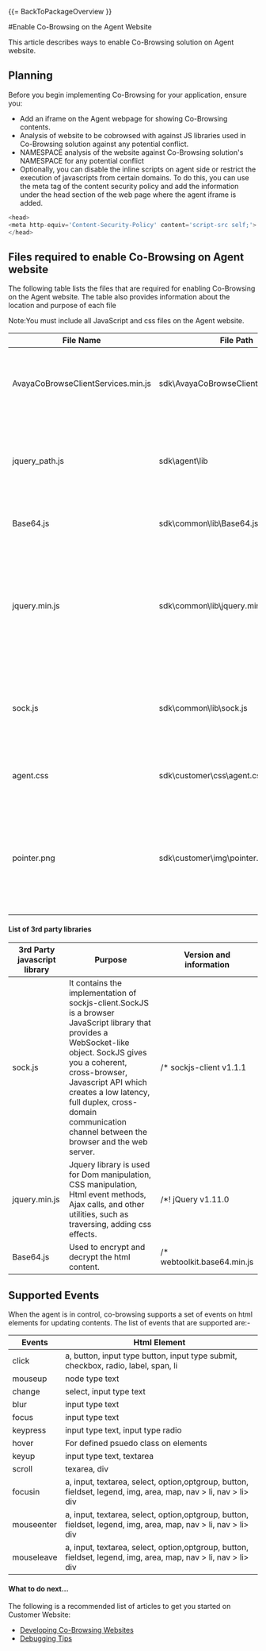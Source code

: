 {{= BackToPackageOverview }}

#Enable Co-Browsing on the Agent Website

This article describes ways to enable Co-Browsing solution on Agent website.

## Planning 

Before you begin implementing Co-Browsing for your application, ensure you:

* Add an iframe on the Agent webpage for showing Co-Browsing contents.
* Analysis of website to be cobrowsed with against JS libraries used in Co-Browsing solution against any potential conflict.
* NAMESPACE analysis of the website against Co-Browsing solution's NAMESPACE for any potential conflict
* Optionally, you can disable the inline scripts on agent side or restrict the execution of javascripts from certain domains. To do this, you can use the meta tag of the content security policy and add the information under the head section of the web page where the agent iframe is added.
```javascript
<head>
<meta http-equiv='Content-Security-Policy' content='script-src self;'>
</head>
```

## Files required to enable Co-Browsing on Agent website

The following table lists the files that are required for enabling Co-Browsing on the Agent website.
The table also provides information about the location and purpose of each file

<p class="av-note"><span>Note:</span>You must include all JavaScript and css files on the Agent website.</p>

| File Name                          | File Path                                                               | Purpose                                                                                                                                           | Comments                                                                                                                                                            |
|------------------------------------|-------------------------------------------------------------------------|---------------------------------------------------------------------------------------------------------------------------------------------------|---------------------------------------------------------------------------------------------------------------------------------------------------------------------|
| AvayaCoBrowseClientServices.min.js | sdk\AvayaCoBrowseClientServices.min.js                                  | Contains all the API interfaces and implementation.                                                                                               | You cannot change anything in this file. It violates the license agreement.                                                                                         |
| jquery_path.js                     | sdk\agent\lib                                                           | Used for manipulation of html element path. This file is consumed by Co-browsing Customer SDK.                                                    | This library is Avaya JavaScript library.Do not change any information in this file.                                                                                |
| Base64.js                          | sdk\common\lib\Base64.js                                                | Used to encrypt and decrypt the html content.                                                                                                     | This is a third party library.                                                                                                                                      |
| jquery.min.js                      | sdk\common\lib\jquery.min.js                                            | This is used for Dom manipulation, CSS manipulation, Html event methods, Ajax calls, and other utilities, such as traversing, adding css effects. | This is a third party library.                                                                                                                                      |
| sock.js                            | sdk\common\lib\sock.js                                                  | Used for transferring data between server and Customer webpages through long polling.                                                             | This is a third party library.                                                                                                                                      |
| agent.css                          | sdk\customer\css\agent.css                                              | The css file consumed by Co-Browsing Agent Service.                                                                                               | Do not change any information in this file.                                                                                                                         |
| pointer.png                        | sdk\customer\img\pointer.png                                            | Used for displaying the mask symbol when the Agent does not have the mouse control and movement of mouse is controlled by the Customer.        | Create an img folder in the directory containing the css folder and then copy this file in the img folder.                                                          |

#### List of 3rd party libraries

| 3rd Party javascript library | Purpose                                                                                                                                                                                                                                                                                                       | Version and information                                                                                                                                                                                                                                                                  |
|------------------------------|---------------------------------------------------------------------------------------------------------------------------------------------------------------------------------------------------------------------------------------------------------------------------------------------------------------|------------------------------------------------------------------------------------------------------------------------------------------------------------------------------------------------------------------------------------------------------------------------------------------|
| sock.js                      | It contains the implementation of sockjs-client.SockJS is a browser JavaScript library that provides a WebSocket-like object. SockJS gives you a coherent, cross-browser, Javascript API which creates a low latency, full duplex, cross-domain communication channel between the browser and the web server. | /* sockjs-client v1.1.1 | http://sockjs.org | MIT license */                                                                                                                                                                                                                             |
| jquery.min.js                | Jquery library is used for Dom manipulation, CSS manipulation, Html event methods, Ajax calls, and other utilities, such as traversing, adding css effects.                                                                                                                                                   | /*! jQuery v1.11.0 | (c) 2005, 2014 jQuery Foundation, Inc. | jquery.org/license */                                                                                                                                                                                                      |
| Base64.js                    | Used to encrypt and decrypt the html content.                                                                                                                                                                                                                                                                 | /* webtoolkit.base64.min.js | http://www.webtoolkit.info/* http://www.webtoolkit.info/javascript_base64.html#.WBHC1yh94dU/                                                                                                                                                               |

## Supported Events

When the agent is in control, co-browsing supports a set of events on html elements for updating contents. The list of events that are supported are:-
 
| Events                        | Html Element                                                                                                                                                                                                                                                                                                                                                                                                                                                                                                                                                                                                                                                                                                                           |
|--------------------------------|----------------------------------------------------------------------------------------------------------------------------------------------------------------------------------------------------------------------------------------------------------------------------------------------------------------------------------------------------------------------------------------------------------------------------------------------------------------------------------------------------------------------------------------------------------------------------------------------------------------------------------------------------
| click                       | a, button, input type button, input type submit, checkbox, radio, label, span, li                                                                                                                                                                                                                                                                                                                                                                                                                                                                                                                                                                                                              
|mouseup | node type text 
|change | select, input type text
|blur | input type text
|focus | input type text
|keypress | input type text, input type radio
|hover | For defined psuedo class on elements
|keyup | input type text, textarea
|scroll | texarea, div
|focusin | a, input, textarea, select, option,optgroup, button, fieldset, legend, img, area, map, nav > li, nav > li> div
|mouseenter | a, input, textarea, select, option,optgroup, button, fieldset, legend, img, area, map, nav > li, nav > li> div
|mouseleave | a, input, textarea, select, option,optgroup, button, fieldset, legend, img, area, map, nav > li, nav > li> div

#### What to do next...

The following is a recommended list of articles to get you started on Customer Website:

* <a href="../tech/develop_cobrowse_app.gsp">Developing Co-Browsing Websites</a>
* <a href="../tech/debugging_tip.gsp">Debugging Tips</a>
